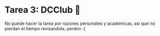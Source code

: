 # Tarea 3: DCClub :school_satchel:

No puede hacer la tarea por razones personales y academicas, asi que no pierdan el tiempo revisandola, perdon :(